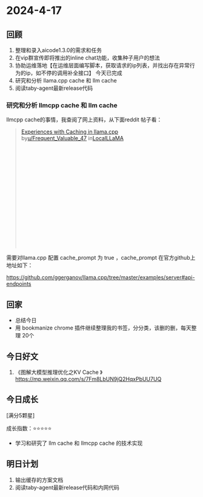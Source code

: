 # 2024-4-17

## 回顾

1. 整理和录入aicode1.3.0的需求和任务
2. 在vip群宣传即将推出的inline chat功能，收集种子用户的想法
3. 协助运维落地【在运维层面编写脚本，获取请求的ip列表，并找出存在异常行为的ip，如不停的调用补全接口】 今天已完成
4. 研究和分析 llama.cpp cache 和 llm cache
5. 阅读taby-agent最新release代码

### 研究和分析 llmcpp cache 和 llm cache

llmcpp cache的事情，我查阅了网上资料，从下面reddit 帖子看：

<blockquote class="reddit-embed-bq" style="height:316px" data-embed-height="316"><a href="https://www.reddit.com/r/LocalLLaMA/comments/18xipjx/experiences_with_caching_in_llamacpp/">Experiences with Caching in llama.cpp</a><br> by<a href="https://www.reddit.com/user/Frequent_Valuable_47/">u/Frequent_Valuable_47</a> in<a href="https://www.reddit.com/r/LocalLLaMA/">LocalLLaMA</a></blockquote>

需要对llama.cpp 配置 cache_prompt 为 true ，cache_prompt 在官方github上地址如下：

https://github.com/ggerganov/llama.cpp/tree/master/examples/server#api-endpoints

## 回家

- 总结今日
- 用 bookmanize chrome 插件继续整理我的书签，分分类，该删的删，每天整理 20个

## 今日好文

1. 《图解大模型推理优化之KV Cache 》https://mp.weixin.qq.com/s/7Fm8LbUN9jQ2HqxPbUU7UQ

## 今日成长

[满分5颗星]

成长指数：:star::star::star::star::star:

- 学习和研究了 llm cache 和 llmcpp cache 的技术实现

## 明日计划

1. 输出缓存的方案文档
2. 阅读taby-agent最新release代码和内网代码
